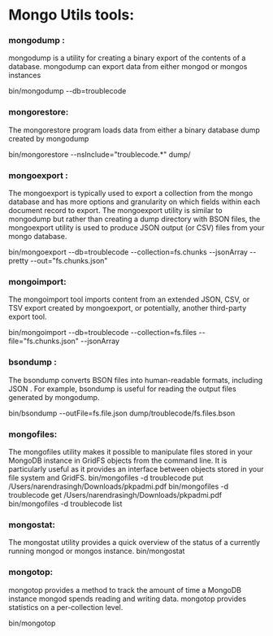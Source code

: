 # Mongo Utils tools:


### mongodump	: 
mongodump is a utility for creating a binary export of the contents of a database. mongodump can export data from either mongod or mongos instances

bin/mongodump --db=troublecode

### mongorestore:
The mongorestore program loads data from either a binary database dump created by mongodump	

bin/mongorestore --nsInclude="troublecode.*" dump/

### mongoexport	:
The mongoexport is typically used to export a collection from the mongo database and has more options and granularity on which fields within each document record to export.
The mongoexport utility is similar to mongodump but rather than creating a dump directory with BSON files, the mongoexport utility is used to produce JSON output (or CSV) files from your mongo database.

 bin/mongoexport --db=troublecode --collection=fs.chunks --jsonArray --pretty --out="fs.chunks.json"


### mongoimport:
The mongoimport tool imports content from an extended JSON, CSV, or TSV export created by mongoexport, or potentially, another third-party export tool.

bin/mongoimport --db=troublecode --collection=fs.files   --file="fs.chunks.json" --jsonArray


### bsondump :
The bsondump converts BSON files into human-readable formats, including JSON . For example, bsondump is useful for reading the output files generated by mongodump.

bin/bsondump --outFile=fs.file.json dump/troublecode/fs.files.bson



### mongofiles:
The mongofiles utility makes it possible to manipulate files stored in your MongoDB instance in GridFS objects from the command line. It is particularly useful as it provides an interface between objects stored in your file system and GridFS.
bin/mongofiles -d troublecode put /Users/narendrasingh/Downloads/pkpadmi.pdf
bin/mongofiles -d troublecode get /Users/narendrasingh/Downloads/pkpadmi.pdf
bin/mongofiles  -d troublecode list


### mongostat:
The mongostat utility provides a quick overview of the status of a currently running mongod or mongos instance.
bin/mongostat

### mongotop:
mongotop provides a method to track the amount of time a MongoDB instance mongod spends reading and writing data. mongotop provides statistics on a per-collection level.

bin/mongotop 
